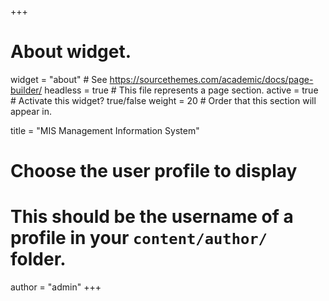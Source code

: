 +++
# About widget.
widget = "about"  # See https://sourcethemes.com/academic/docs/page-builder/
headless = true  # This file represents a page section.
active = true  # Activate this widget? true/false
weight = 20  # Order that this section will appear in.

title = "MIS Management Information System"

# Choose the user profile to display
# This should be the username of a profile in your `content/author/` folder.
author = "admin"
+++
